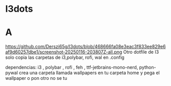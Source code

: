 # I3dots

# A
https://github.com/Derszi65g/I3dots/blob/468666fa08e3eac3f833ee829e6af9d60257dbe1/screenshot-20250116-203807Z-all.png
Otro dotfile de I3
solo copia las carpetas de i3,polybar, rofi, wal  en .config 

dependencias: 
i3 , polybar , rofi , feh , ttf-jetbrains-mono-nerd, python-pywal
crea una carpeta llamada wallpapers en tu carpeta home y pega el wallpaper o pon otro no se tu
